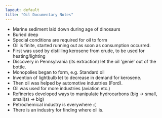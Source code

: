 ```yaml
---
layout: default
title: "Oil Documentary Notes"
---
```


- Marine sediment laid down during age of dinosaurs
- Buried deep
- Special conditions are required for oil to form
- Oil is finite, started running out as soon as consumption occurred.
- First was used by distilling kerosene from crude, to be used for heating/lighting
- Discovery in Pennsylvania (its extraction) let the oil 'genie' out of the bottle.
- Monopolies began to form, e.g. Standard oil
- Invention of lightbulb let to decrease in demand for kerosene.
- Then oil was helped by automotive industries (Ford).
- Oil was used for more industries (aviation etc.)
- Refineries developed ways to manipulate hydrocarbons (big -> small, small(s) -> big)
- Petrochemical industry is everywhere :(
- There is an industry for finding where oil is.
